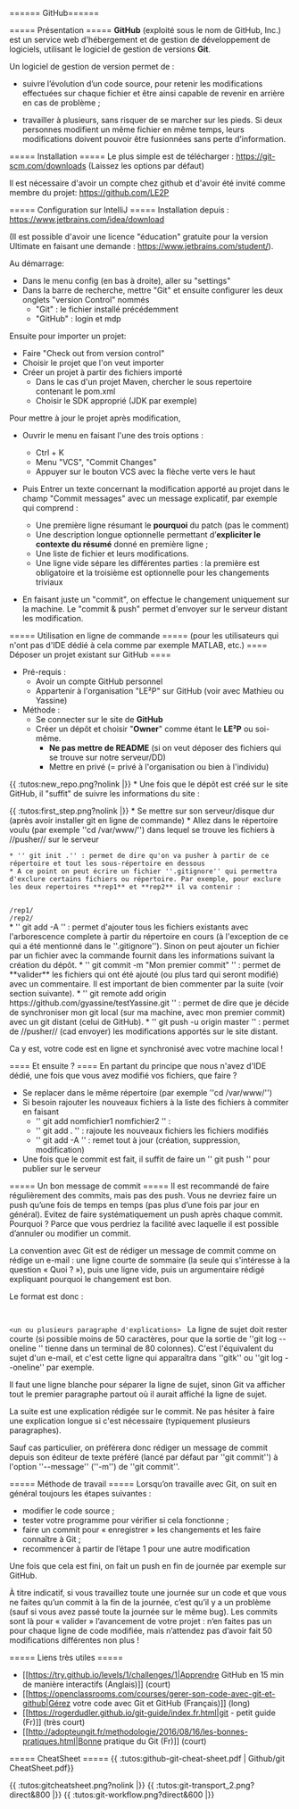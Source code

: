 ====== GitHub====== 

===== Présentation =====
**GitHub** (exploité sous le nom de GitHub, Inc.) est un service web d'hébergement et de gestion de développement de logiciels, utilisant le logiciel de gestion de versions **Git**. 

Un logiciel de gestion de version permet de :
  * suivre l’évolution d’un code source, pour retenir les modifications effectuées sur chaque 
  fichier et être ainsi capable de revenir en arrière en cas de problème ;

  * travailler à plusieurs, sans risquer de se marcher sur les pieds. Si deux personnes modifient 
  un même fichier en même temps, leurs modifications doivent pouvoir être fusionnées sans perte d’information.

===== Installation =====
Le plus simple est de télécharger : https://git-scm.com/downloads
(Laissez les options par défaut)

Il est nécessaire d'avoir un compte chez github et d'avoir été invité comme membre du projet: https://github.com/LE2P

===== Configuration sur IntelliJ =====
Installation depuis : https://www.jetbrains.com/idea/download

(Il est possible d'avoir une licence "éducation" gratuite pour la version Ultimate en faisant une demande : https://www.jetbrains.com/student/).

Au démarrage:
  * Dans le menu config (en bas à droite), aller su "settings"
  * Dans la barre de recherche, mettre "Git" et ensuite configurer les deux onglets "version Control" nommés 
    * "Git" : le fichier installé précédemment
    * "GitHub" : login et mdp

Ensuite pour importer un projet:
  * Faire "Check out from version control"
  * Choisir le projet que l'on veut importer
  * Créer un projet à partir des fichiers importé
    * Dans le cas d'un projet Maven, chercher le sous repertoire contenant le pom.xml
    * Choisir le SDK approprié (JDK par exemple)


Pour mettre à jour le projet après modification, 

  * Ouvrir le menu en faisant l'une des trois options :
    * Ctrl + K
    * Menu "VCS", "Commit Changes"
    * Appuyer sur le bouton VCS avec la flèche verte vers le haut
    
  * Puis Entrer un texte concernant la modification apporté au projet dans le champ "Commit messages" avec un message explicatif, par exemple qui comprend :
    * Une première ligne résumant le **pourquoi** du patch (pas le comment)
    * Une description longue optionnelle permettant d’**expliciter le contexte du résumé** donné en première ligne ;
    * Une liste de fichier et leurs modifications.
    * Une ligne vide sépare les différentes parties : la première est obligatoire et la troisième est optionnelle pour les changements triviaux 
  * En faisant juste un "commit", on effectue le changement uniquement sur la machine. Le "commit & push" permet d'envoyer sur le serveur distant les modification. 

===== Utilisation en ligne de commande =====
(pour les utilisateurs qui n'ont pas d'IDE dédié à cela comme par exemple MATLAB, etc.)
==== Déposer un projet existant sur GitHub ====
  * Pré-requis :
    * Avoir un compte GitHub personnel
    * Appartenir à l'organisation "LE²P" sur GitHub (voir avec Mathieu ou Yassine)
  * Méthode :
    * Se connecter sur le site de **GitHub**
    * Créer un dépôt et choisir "**Owner**" comme étant le **LE²P** ou soi-même.
      * **Ne pas mettre de README** (si on veut déposer des fichiers qui se trouve sur notre serveur/DD)
      * Mettre en privé (= privé à l'organisation ou bien à l'individu)

{{ :tutos:new_repo.png?nolink |}}
    * Une fois que le dépôt est créé sur le site GitHub, il "suffit" de suivre les informations du site :

{{ :tutos:first_step.png?nolink |}}
    * Se mettre sur son serveur/disque dur (après avoir installer git en ligne de commande)
    * Allez dans le répertoire voulu (par exemple ''cd /var/www/'') dans lequel se trouve les fichiers à //pusher// sur le serveur

    * '' git init .'' : permet de dire qu'on va pusher à partir de ce répertoire et tout les sous-répertoire en dessous
    * A ce point on peut écrire un fichier ''.gitignore'' qui permettra d'exclure certains fichiers ou répertoire. Par exemple, pour exclure les deux repertoires **rep1** et **rep2** il va contenir :
<code>
/rep1/
/rep2/
</code> 
    * '' git add -A '' : permet d'ajouter tous les fichiers existants avec l'arborescence complete à partir du répertoire en cours (à l'exception de ce qui a été mentionné dans le ''.gitignore''). Sinon on peut ajouter un fichier par un fichier avec la commande fournit dans les informations suivant la création du dépôt.
    * '' git commit -m "Mon premier commit" '' : permet de **valider** les fichiers qui ont été ajouté (ou plus tard qui seront modifié) avec un commentaire. Il est important de bien commenter par la suite (voir section suivante).
    * '' git remote add origin https://github.com/gyassine/testYassine.git '' : permet de dire que je décide de synchroniser mon git local (sur ma machine, avec mon premier commit) avec un git distant (celui de GitHub).
    * '' git push -u origin master '' :  permet de //pusher// (cad envoyer) les modifications apportés sur le site distant. 

Ca y est, votre code est en ligne et synchronisé avec votre machine local !

==== Et ensuite ? ====
En partant du principe que nous n'avez d'IDE dédié, une fois que vous avez modifié vos fichiers, que faire ?
  * Se replacer dans le même répertoire (par exemple ''cd /var/www/'')
  * Si besoin rajouter les nouveaux fichiers à la liste des fichiers à commiter en faisant
    * '' git add nomfichier1 nomfichier2 '' : 
    * '' git add . '' : rajoute les nouveaux fichiers les fichiers modifiés
    * '' git add -A '' : remet tout à jour (création, suppression, modification)
  * Une fois que le commit est fait, il suffit de faire un '' git push '' pour publier sur le serveur

===== Un bon message de commit =====
Il est recommandé de faire régulièrement des commits, mais pas des push. Vous ne devriez faire un push qu’une fois de temps en temps (pas plus d’une fois par jour en général). Evitez de faire systématiquement un push après chaque commit. Pourquoi ? Parce que vous perdriez la facilité avec laquelle il est possible d’annuler ou modifier un commit.

La convention avec Git est de rédiger un message de commit comme on rédige un e-mail : une ligne courte de sommaire (la seule qui s'intéresse à la question « Quoi ? »), puis une ligne vide, puis un argumentaire rédigé expliquant pourquoi le changement est bon.

Le format est donc :
<code>
<ligne de sujet>

<un ou plusieurs paragraphe d'explications>
</code>
La ligne de sujet doit rester courte (si possible moins de 50 caractères, pour que la sortie de ''git log --oneline '' tienne dans un terminal de 80 colonnes). C'est l'équivalent du sujet d'un e-mail, et c'est cette ligne qui apparaîtra dans ''gitk'' ou ''git log --oneline'' par exemple.

Il faut une ligne blanche pour séparer la ligne de sujet, sinon Git va afficher tout le premier paragraphe partout où il aurait affiché la ligne de sujet.

La suite est une explication rédigée sur le commit. Ne pas hésiter à faire une explication longue si c'est nécessaire (typiquement plusieurs paragraphes).

Sauf cas particulier, on préférera donc rédiger un message de commit depuis son éditeur de texte préféré (lancé par défaut par ''git commit'') à l'option ''--message'' (''-m'') de ''git commit''.

===== Méthode de travail =====
Lorsqu’on travaille avec Git, on suit en général toujours les étapes suivantes :

  - modifier le code source ;
  - tester votre programme pour vérifier si cela fonctionne ;
  - faire un commit pour « enregistrer » les changements et les faire connaître à Git ;
  - recommencer à partir de l’étape 1 pour une autre modification

Une fois que cela est fini, on fait un push en fin de journée par exemple sur GitHub.

À titre indicatif, si vous travaillez toute une journée sur un code et que vous ne faites qu’un commit à la fin de la journée, c’est qu’il y a un problème (sauf si vous avez passé toute la journée sur le même bug). Les commits sont là pour « valider » l’avancement de votre projet : n’en faites pas un pour chaque ligne de code modifiée, mais n’attendez pas d’avoir fait 50 modifications différentes non plus !


===== Liens très utiles =====
  * [[https://try.github.io/levels/1/challenges/1|Apprendre GitHub en 15 min de manière interactifs (Anglais)]] (court)
  * [[https://openclassrooms.com/courses/gerer-son-code-avec-git-et-github|Gérez votre code avec Git et GitHub (Français)]] (long)
  * [[https://rogerdudler.github.io/git-guide/index.fr.html|git - petit guide (Fr)]] (très court)
  * [[http://adopteungit.fr/methodologie/2016/08/16/les-bonnes-pratiques.html|Bonne pratique du Git (Fr)]] (court)

===== CheatSheet =====
{{ :tutos:github-git-cheat-sheet.pdf | Github/git CheatSheet.pdf}}


<html>
<object data="http://le2p.univ-reunion.fr/le2pWiki/lib/exe/fetch.php/tutos/github-git-cheat-sheet.pdf" type="application/pdf" width=1024 height=768></object>
</html>

{{ :tutos:gitcheatsheet.png?nolink |}}
{{ :tutos:git-transport_2.png?direct&800 |}}
{{ :tutos:git-workflow.png?direct&600 |}}
